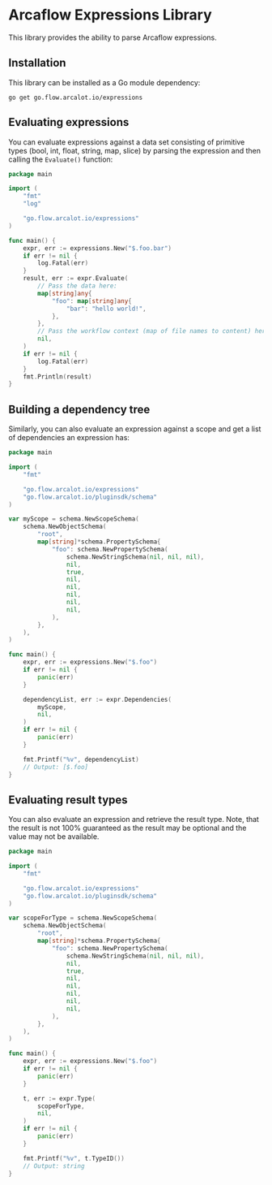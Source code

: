 # Arcaflow Expressions Library

This library provides the ability to parse Arcaflow expressions.

## Installation

This library can be installed as a Go module dependency:

```
go get go.flow.arcalot.io/expressions
```

## Evaluating expressions

You can evaluate expressions against a data set consisting of primitive types (bool, int, float, string, map, slice) by
parsing the expression and then calling the `Evaluate()` function:

```go
package main

import (
    "fmt"
    "log"

    "go.flow.arcalot.io/expressions"
)

func main() {
    expr, err := expressions.New("$.foo.bar")
    if err != nil {
        log.Fatal(err)
    }
    result, err := expr.Evaluate(
        // Pass the data here:
        map[string]any{
            "foo": map[string]any{
                "bar": "hello world!",
            },
        },
        // Pass the workflow context (map of file names to content) here:
        nil,
    )
    if err != nil {
        log.Fatal(err)
    }
    fmt.Println(result)
}
```

## Building a dependency tree

Similarly, you can also evaluate an expression against a scope and get a list of dependencies an expression has:

```go
package main

import (
    "fmt"

    "go.flow.arcalot.io/expressions"
    "go.flow.arcalot.io/pluginsdk/schema"
)

var myScope = schema.NewScopeSchema(
    schema.NewObjectSchema(
        "root",
        map[string]*schema.PropertySchema{
            "foo": schema.NewPropertySchema(
                schema.NewStringSchema(nil, nil, nil),
                nil,
                true,
                nil,
                nil,
                nil,
                nil,
                nil,
            ),
        },
    ),
)

func main() {
    expr, err := expressions.New("$.foo")
    if err != nil {
        panic(err)
    }

    dependencyList, err := expr.Dependencies(
        myScope,
        nil,
    )
    if err != nil {
        panic(err)
    }

    fmt.Printf("%v", dependencyList)
    // Output: [$.foo]
}
```

## Evaluating result types

You can also evaluate an expression and retrieve the result type. Note, that the result is not 100% guaranteed as the result may be optional and the value may not be available.

```go
package main

import (
    "fmt"

    "go.flow.arcalot.io/expressions"
    "go.flow.arcalot.io/pluginsdk/schema"
)

var scopeForType = schema.NewScopeSchema(
    schema.NewObjectSchema(
        "root",
        map[string]*schema.PropertySchema{
            "foo": schema.NewPropertySchema(
                schema.NewStringSchema(nil, nil, nil),
                nil,
                true,
                nil,
                nil,
                nil,
                nil,
                nil,
            ),
        },
    ),
)

func main() {
    expr, err := expressions.New("$.foo")
    if err != nil {
        panic(err)
    }

    t, err := expr.Type(
        scopeForType,
        nil,
    )
    if err != nil {
        panic(err)
    }

    fmt.Printf("%v", t.TypeID())
    // Output: string
}
```
